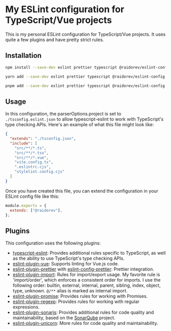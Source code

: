 # My ESLint configuration for TypeScript/Vue projects

This is my personal ESLint configuration for TypeScript/Vue projects. It uses quite a few plugins and have pretty strict rules.

## Installation

```bash
npm install --save-dev eslint prettier typescript @raidorev/eslint-config
```

```bash
yarn add --save-dev eslint prettier typescript @raidorev/eslint-config
```

```bash
pnpm add --save-dev eslint prettier typescript @raidorev/eslint-config
```

## Usage

In this configuration, the parserOptions.project is set to `./tsconfig.eslint.json` to allow typescript-eslint to work with TypeScript's type checking APIs. Here's an example of what this file might look like:

```json
{
  "extends": "./tsconfig.json",
  "include": [
    "src/**/*.ts",
    "src/**/*.tsx",
    "src/**/*.vue",
    "vite.config.ts",
    ".eslintrc.cjs",
    "stylelint.config.cjs"
  ]
}
```

Once you have created this file, you can extend the configuration in your ESLint config file like this:

```js
module.exports = {
  extends: ["@raidorev"],
};
```

## Plugins

This configuration uses the following plugins:

- [typescript-eslint](https://typescript-eslint.io): Provides additional rules specific to TypeScript, as well as the ability to use TypeScript's type checking APIs.
- [eslint-plugin-vue](https://eslint.vuejs.org): Supports linting for Vue.js code.
- [eslint-plugin-prettier](https://www.npmjs.com/package/eslint-plugin-prettier) with [eslint-config-prettier](https://www.npmjs.com/package/eslint-config-prettier): Prettier integration.
- [eslint-plugin-import](https://www.npmjs.com/package/eslint-plugin-import): Rules for import/export usage. My favorite rule is 'import/order', which enforces a consistent order for imports. I use the following order: builtin, external, internal, parent, sibling, index, object, type, unknown. `@/**` alias is marked as internal import.
- [eslint-plugin-promise](https://www.npmjs.com/package/eslint-plugin-promise): Provides rules for working with Promises.
- [eslint-plugin-regexp](https://www.npmjs.com/package/eslint-plugin-regexp): Provides rules for working with regular expressions.
- [eslint-plugin-sonarjs](https://www.npmjs.com/package/eslint-plugin-sonarjs): Provides additional rules for code quality and maintainability, based on the [SonarQube](https://www.sonarsource.com/products/sonarqube/features/code-quality) project.
- [eslint-plugin-unicorn](https://www.npmjs.com/package/eslint-plugin-unicorn): More rules for code quality and maintainability.
